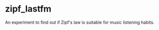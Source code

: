 zipf_lastfm
===========

An experiment to find out if Zipf's law is suitable for music listening habits.
